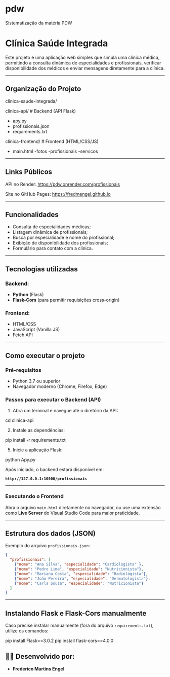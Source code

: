 # pdw
Sistematização da matéria PDW
# Clínica Saúde Integrada 

Este projeto é uma aplicação web simples que simula uma clínica médica, permitindo a consulta dinâmica de especialidades e profissionais, verificar disponibilidade dos médicos e enviar mensagens diretamente para a clínica.

---

## Organização do Projeto
clinica-saude-integrada/

clinica-api/          # Backend (API Flask)
- apy.py
- profissionais.json
- requirements.txt

clinica-frontend/     # Frontend (HTML/CSS/JS)
- main.html
-fotos
  -profissionais
  -servicos

---

## Links Públicos
API no Render: https://pdw.onrender.com/profissionais

Site no GitHub Pages: https://fredmengel.github.io

---

## Funcionalidades

- Consulta de especialidades médicas;
- Listagem dinâmica de profissionais;
- Busca por especialidade e nome do profissional;
- Exibição de disponibilidade dos profissionais;
- Formulário para contato com a clínica.

---

##  Tecnologias utilizadas

### Backend:

- **Python** (Flask)
- **Flask-Cors** (para permitir requisições cross-origin)

### Frontend:

- HTML/CSS
- JavaScript (Vanilla JS)
- Fetch API

---

##  Como executar o projeto

###  Pré-requisitos

- Python 3.7 ou superior
- Navegador moderno (Chrome, Firefox, Edge)

### Passos para executar o Backend (API)

1. Abra um terminal e navegue até o diretório da API:

cd clinica-api


2. Instale as dependências:

pip install -r requirements.txt


5. Inicie a aplicação Flask:

python Apy.py


Após iniciado, o backend estará disponível em:

 **`http://127.0.0.1:10000/profissionais`**

---

### Executando o Frontend

Abra o arquivo `main.html` diretamente no navegador, ou use uma extensão como **Live Server** do Visual Studio Code para maior praticidade.

---

## Estrutura dos dados (JSON)

Exemplo do arquivo `profissionais.json`:

```json
{
  "profissionais": [
    {"nome": "Ana Silva", "especialidade": "Cardiologista" },
    {"nome": "Pedro Lima", "especialidade": "Nutricionista"},
    {"nome": "Mariana Costa", "especialidade": "Radiologista"},
    {"nome": "João Pereira", "especialidade": "Dermatologista"},
    {"nome": "Carla Souza", "especialidade": "Nutricionista"}
  ]
}
```

---

## Instalando Flask e Flask-Cors manualmente

Caso precise instalar manualmente (fora do arquivo `requirements.txt`), utilize os comandos:


pip install Flask==3.0.2
pip install flask-cors==4.0.0




## 👨‍💻 Desenvolvido por:

- **Frederico Martins Engel**

